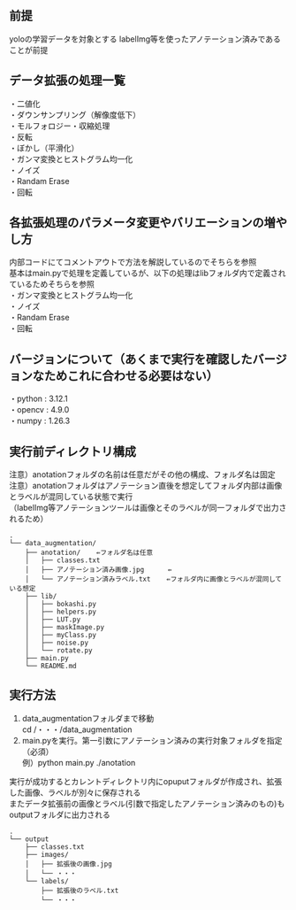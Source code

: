 ## 前提
yoloの学習データを対象とする
labelImg等を使ったアノテーション済みであることが前提


## データ拡張の処理一覧  
・二値化  
・ダウンサンプリング（解像度低下）  
・モルフォロジー・収縮処理  
・反転  
・ぼかし（平滑化）  
・ガンマ変換とヒストグラム均一化  
・ノイズ  
・Randam Erase  
・回転  


## 各拡張処理のパラメータ変更やバリエーションの増やし方   
内部コードにてコメントアウトで方法を解説しているのでそちらを参照  
基本はmain.pyで処理を定義しているが、以下の処理はlibフォルダ内で定義されているためそちらを参照  
・ガンマ変換とヒストグラム均一化  
・ノイズ  
・Randam Erase  
・回転  


## バージョンについて（あくまで実行を確認したバージョンなためこれに合わせる必要はない）  
・python : 3.12.1  
・opencv : 4.9.0  
・numpy  : 1.26.3  


## 実行前ディレクトリ構成  
注意）anotationフォルダの名前は任意だがその他の構成、フォルダ名は固定  
注意）anotationフォルダはアノテーション直後を想定してフォルダ内部は画像とラベルが混同している状態で実行  
（labelImg等アノテーションツールは画像とそのラベルが同一フォルダで出力されるため）  
```  
.
└── data_augmentation/
    ├── anotation/    ⇚フォルダ名は任意
    │   ├── classes.txt
    │   ├── アノテーション済み画像.jpg      ⇚
    │   └── アノテーション済みラベル.txt    ⇚フォルダ内に画像とラベルが混同している想定
    ├── lib/
    │   ├── bokashi.py
    │   ├── helpers.py
    │   ├── LUT.py
    │   ├── maskImage.py
    │   ├── myClass.py
    │   ├── noise.py
    │   └── rotate.py
    ├── main.py
    └── README.md
```


## 実行方法  
1. data_augmentationフォルダまで移動  
cd /・・・/data_augmentation  
2. main.pyを実行。第一引数にアノテーション済みの実行対象フォルダを指定（必須）  
例）python main.py ./anotation  

実行が成功するとカレントディレクトリ内にopuputフォルダが作成され、拡張した画像、ラベルが別々に保存される  
またデータ拡張前の画像とラベル(引数で指定したアノテーション済みのもの)もoutputフォルダに出力される  
```  
.
└── output
    ├── classes.txt
    ├── images/
    │   ├── 拡張後の画像.jpg
    │   └── ・・・
    └── labels/
        ├── 拡張後のラベル.txt
        └── ・・・
```
